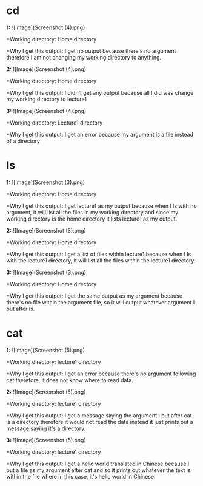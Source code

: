 cd
=========

**1:** ![Image](Screenshot (4).png)

*Working directory: Home directory


*Why I get this output: I get no output because there's no argument therefore I am not changing my working directory to anything.

**2:** ![Image](Screenshot (4).png)

*Working directory: Home directory


*Why I get this output: I didn't get any output because all I did was change my working directory to lecture1

**3:** ![Image](Screenshot (4).png)

*Working directory: Lecture1 directory


*Why I get this output: I get an error because my argument is a file instead of a directory 

ls
=========

**1:** ![Image](Screenshot (3).png)

*Working directory: Home directory


*Why I get this output: I get lecture1 as my output because when I ls with no argument, it will list all the files in my working directory and since my working directory is the home directory it lists lecture1 as my output.

**2:** ![Image](Screenshot (3).png)

*Working directory: Home directory


*Why I get this output: I get a list of files within lecture1 because when I ls with the lecture1 directory, it will list all the files within the lecture1 directory.

**3:** ![Image](Screenshot (3).png)

*Working directory: Home directory


*Why I get this output: I get the same output as my argument because there's no file within the argument file, so it will output whatever argument I put after ls.

cat
=========

**1:** ![Image](Screenshot (5).png)

*Working directory: lecture1 directory


*Why I get this output: I get an error because there's no argument following cat therefore, it does not know where to read data.

**2:** ![Image](Screenshot (5).png)

*Working directory: lecture1 directory


*Why I get this output: I get a message saying the argument I put after cat is a directory therefore it would not read the data instead it just prints out a message saying it's a directory.

**3:** ![Image](Screenshot (5).png)

*Working directory: lecture1 directory


*Why I get this output: I get a hello world translated in Chinese because I put a file as my argument after cat and so it prints out whatever the text is within the file where in this case, it's hello world in Chinese.

